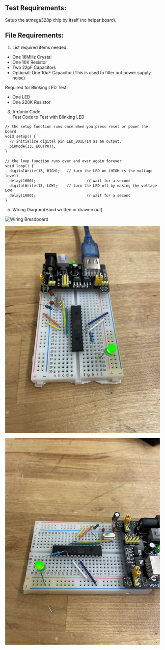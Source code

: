 ## Test Requirements:
Setup the atmega328p chip by itself (no helper board).

## File Requirements:
1. List required items needed.
- One 16MHz Crystal
- One 10K Resistor
- Two 22pF Capacitors
- Optional: One 10uF Capacitor (This is used to filter out power supply noise)

Required for Blinking LED Test:
- One LED
- One 220K Resistor


3. Ardunio Code.  
Test Code to Test with Blinking LED
```
// the setup function runs once when you press reset or power the board
void setup() {
  // initialize digital pin LED_BUILTIN as an output.
  pinMode(13, EOUTPUT);
}

// the loop function runs over and over again forever
void loop() {
  digitalWrite(13, HIGH);   // turn the LED on (HIGH is the voltage level)
  delay(1000);                       // wait for a second
  digitalWrite(13, LOW);    // turn the LED off by making the voltage LOW
  delay(1000);                       // wait for a second
}
```


5. Wiring Diagram(Hand written or drawen out).

![Wiring Breadboard](/testing/Images/IMG_4465.JPG)

![Wiring Breadboard](/testing/Images/IMG_4466.JPG)

![Wiring Breadboard](/testing/Images/IMG_4467.JPG)
